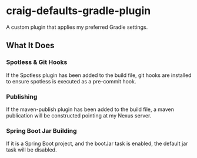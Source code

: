 # craig-defaults-gradle-plugin

A custom plugin that applies my preferred Gradle settings.

## What It Does

### Spotless & Git Hooks

If the Spotless plugin has been added to the build file, git hooks are installed to ensure spotless is executed as a pre-commit hook.

### Publishing

If the maven-publish plugin has been added to the build file, a maven publication will be constructed pointing at my Nexus server.

### Spring Boot Jar Building

If it is a Spring Boot project, and the bootJar task is enabled, the default jar task will be disabled.